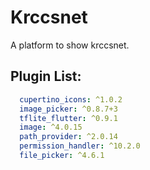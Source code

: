 # Krccsnet

A platform to show krccsnet.


## Plugin List:
```yaml
  cupertino_icons: ^1.0.2
  image_picker: ^0.8.7+3
  tflite_flutter: ^0.9.1
  image: ^4.0.15
  path_provider: ^2.0.14
  permission_handler: ^10.2.0
  file_picker: ^4.6.1
```

